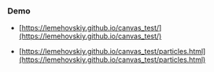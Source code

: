 ### Demo

* [https://lemehovskiy.github.io/canvas_test/](https://lemehovskiy.github.io/canvas_test/)

* [https://lemehovskiy.github.io/canvas_test/particles.html](https://lemehovskiy.github.io/canvas_test/particles.html)